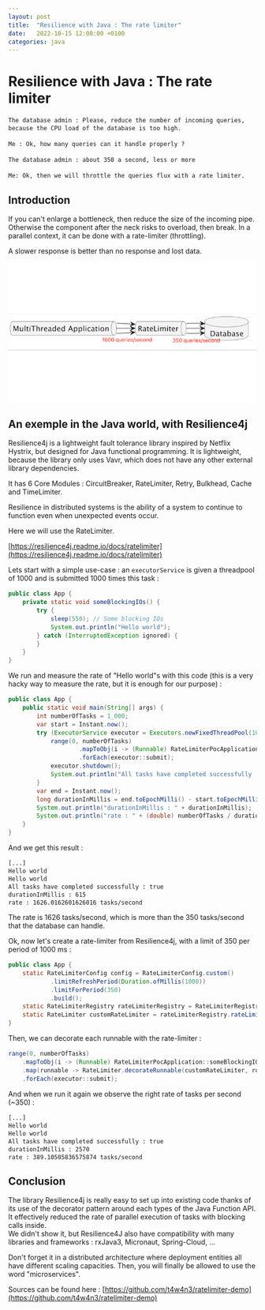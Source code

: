```yaml
---
layout: post
title:  "Resilience with Java : The rate limiter"
date:   2022-10-15 12:00:00 +0100
categories: java
---
```


# Resilience with Java : The rate limiter

    The database admin : Please, reduce the number of incoming queries, because the CPU load of the database is too high.
    
    Me : Ok, how many queries can it handle properly ?
    
    The database admin : about 350 a second, less or more
    
    Me: Ok, then we will throttle the queries flux with a rate limiter.

## Introduction

If you can't enlarge a bottleneck, then reduce the size of the incoming pipe.  
Otherwise the component after the neck risks to overload, then break. In a parallel context, it can be done with a rate-limiter (throttling).

A slower response is better than no response and lost data.

![/assets/images/rate_limiter.png](/assets/images/rate_limiter.png)

## An exemple in the Java world, with Resilience4j

Resilience4j is a lightweight fault tolerance library inspired by Netflix Hystrix, but designed for Java functional
programming. It is lightweight, because the library only uses Vavr, which does not have any other external library
dependencies.

It has 6 Core Modules : CircuitBreaker, RateLimiter, Retry, Bulkhead, Cache and TimeLimiter.

Resilience in distributed systems is the ability of a system to continue to function even when unexpected events occur.

Here we will use the RateLimiter.

[https://resilience4j.readme.io/docs/ratelimiter](https://resilience4j.readme.io/docs/ratelimiter)

Lets start with a simple use-case : an `executorService` is given a threadpool of 1000 and is submitted 1000 times this
task :

```java
public class App {
    private static void someBlockingIOs() {
        try {
            sleep(550); // Some blocking IOs
            System.out.println("Hello world");
        } catch (InterruptedException ignored) {
        }
    }
}
```

We run and measure the rate of "Hello world"s with this code (this is a very hacky way to measure the rate, but it is
enough for our purpose) :

```java
public class App {
    public static void main(String[] args) {
        int numberOfTasks = 1_000;
        var start = Instant.now();
        try (ExecutorService executor = Executors.newFixedThreadPool(1000)) {
            range(0, numberOfTasks)
                    .mapToObj(i -> (Runnable) RateLimiterPocApplication::someBlockingIOs)
                    .forEach(executor::submit);
            executor.shutdown();
            System.out.println("All tasks have completed successfully : " + executor.awaitTermination(1, MINUTES));
        }
        var end = Instant.now();
        long durationInMillis = end.toEpochMilli() - start.toEpochMilli();
        System.out.println("durationInMillis : " + durationInMillis);
        System.out.println("rate : " + (double) numberOfTasks / durationInMillis * 1000 + " tasks/second");
    }
}
```

And we get this result :

```log
[...]
Hello world
Hello world
All tasks have completed successfully : true
durationInMillis : 615
rate : 1626.0162601626016 tasks/second
```

The rate is 1626 tasks/second, which is more than the 350 tasks/second that the database can handle.

Ok, now let's create a rate-limiter from Resilience4j, with a limit of 350 per period of 1000 ms :

```java
public class App {
    static RateLimiterConfig config = RateLimiterConfig.custom()
            .limitRefreshPeriod(Duration.ofMillis(1000))
            .limitForPeriod(350)
            .build();
    static RateLimiterRegistry rateLimiterRegistry = RateLimiterRegistry.of(config);
    static RateLimiter customRateLimiter = rateLimiterRegistry.rateLimiter("ratelimiter");
}
```

Then, we can decorate each runnable with the rate-limiter :

```java
range(0, numberOfTasks)
    .mapToObj(i -> (Runnable) RateLimiterPocApplication::someBlockingIOs)
    .map(runnable -> RateLimiter.decorateRunnable(customRateLimiter, runnable))
    .forEach(executor::submit);
```

And when we run it again we observe the right rate of tasks per second (~350) : 
```log
[...]
Hello world
Hello world
All tasks have completed successfully : true
durationInMillis : 2570
rate : 389.10505836575874 tasks/second
```

## Conclusion

The library Resilience4j is really easy to set up into existing code thanks of its use of the decorator pattern around each types of the Java Function API.  
It effectively reduced the rate of parallel execution of tasks with blocking calls inside.  
We didn't show it, but Resilience4J also have compatibility with many libraries and frameworks : rxJava3, Micronaut, Spring-Cloud, ...

Don't forget it in a distributed architecture where deployment entities all have different scaling capacities. Then, you will finally be allowed to use the word "microservices".

Sources can be found here : [https://github.com/t4w4n3/ratelimiter-demo](https://github.com/t4w4n3/ratelimiter-demo)
